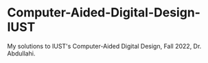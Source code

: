 # Computer-Aided-Digital-Design-IUST
My solutions to IUST's Computer-Aided Digital Design, Fall 2022, Dr. Abdullahi.
